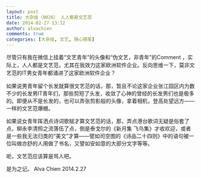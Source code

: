 ```yaml
---
layout: post
title: 大杂烩（0026） 人人都是文艺范
date: 2014-02-27 13:12
author: alvachien
comments: true
categories: [大杂烩, 文艺, 随心随笔]
---
```

<span style="line-height: 1.5em;">尽管只有我在微信上挂着“文艺青年”的头像和“伪文艺，非青年”的Comment ，实际上，人人都是文艺范，尤其在我效力这家欧洲软件企业。反向思维一下，莫非文艺范的IT男女青年都涌进了这家欧洲软件企业？</span>

如果说男青年留个长发就算很文艺范的话，那，暂且不论这家企业张江园区内为数不少的长发男IT青年们，那些剪短了头发，收敛了心神的曾经的长发男们也是极多的。即便从不是长发的，也可以弄张剪影般的头像，拿着相机，登高处望远方——一样的文艺范爆棚。

如果说女青年挥洒点诗词歌赋才算文艺范的话，那，弄点港台歌词无疑是俗套了点，柳永李清照之流落伍了点，倒是泰戈尔的《新月集 飞鸟集》才收欢迎，或者是一些我无法归类的“美文”才算——譬如司空图的《诗品二十四则》中的语句被一位叫做亦舒的人用做了书名，又譬如安如意的大部分文字等等。

呃，文艺范应该算是骂人吧。

<span style="line-height: 1.5em;">是为之记。
</span>Alva Chien
2014.2.27
